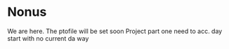 # Nonus
We are here.
The ptofile will be set soon
Project part one
need to acc.
day start with no current
da
way